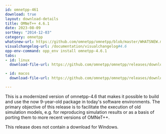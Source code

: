 ```yaml
---
id: omnetpp-461
download: true
layout: download-details
title: OMNeT++ 4.6.1
date: 2023-08-09
sortkey: "2014-12-03"
category: omnetpp
whatsnew-url: https://github.com/omnetpp/omnetpp/blob/master/WHATSNEW.md#omnet-461-august-2023
visualchangelog-url: /documentation/visualchangelog#4.6
opp-env-command: opp_env install omnetpp-4.6.1
tabs:
- id: linux
  download-file-url: https://github.com/omnetpp/omnetpp/releases/download/omnetpp-4.6.1/omnetpp-4.6.1-src.tgz

- id: macos
  download-file-url: https://github.com/omnetpp/omnetpp/releases/download/omnetpp-4.6.1/omnetpp-4.6.1-src.tgz

---
```


This is a modernized version of omnetpp-4.6 that makes it possible to build and use the now 9-year-old package in today's software environments. The primary objective of this release is to facilitate the execution of old simulation models, e.g. for reproducing simulation results or as a basis of porting them to more recent versions of OMNeT++.

This release does not contain a download for Windows.